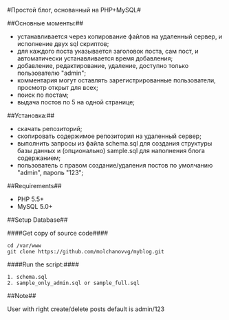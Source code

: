 #Простой блог, основанный на PHP+MySQL#

##Основные моменты:##
- устанавливается через копирование файлов на удаленный сервер, и исполнение двух sql скриптов;
- для каждого поста указывается заголовок поста, сам пост, и автоматически устанавливается время добавления;
- добавление, редактирование, удаление, доступно только пользователю  "admin";
- комментария могут оставлять зарегистрированные пользователи, просмотр открыт для всех;
- поиск по постам;
- выдача постов по 5 на одной странице;

##Установка:##
- скачать репозиторий;
- скопировать содержимое репозитория на удаленный сервер;
- выполнить запросы из файла schema.sql для создания структуры базы данных и (опционально) sample.sql для наполнения блога содержанием;
- пользователь с правом создание/удаления постов по умолчанию "admin", пароль "123";


##Requirements##

- PHP 5.5+
- MySQL 5.0+

##Setup Database##


####Get copy of source code####
```
cd /var/www
git clone https://github.com/molchanovvg/myblog.git
```
####Run the script:####
```
1. schema.sql
2. sample_only_admin.sql or sample_full.sql
```
##Note##

User with right create/delete posts default is admin/123
